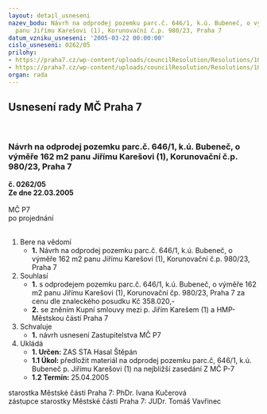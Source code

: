 ```yaml
---
layout: detail_usneseni
nazev_bodu: Návrh na odprodej pozemku parc.č. 646/1, k.ú. Bubeneč, o výměře 162 m2
  panu Jiřímu Karešovi (1), Korunovační č.p. 980/23, Praha 7
datum_vzniku_usneseni: '2005-03-22 00:00:00'
cislo_usneseni: 0262/05
prilohy:
- https://praha7.cz/wp-content/uploads/councilResolution/Resolutions/10114/15-ks_jirikares.doc
- https://praha7.cz/wp-content/uploads/councilResolution/Resolutions/10114/15-z-kare%c5%a1.doc
organ: rada
---
```

<div id="ucUsn_pList" class="usn">
	<span><h2>Usnesení rady MČ Praha 7 </h2>
<br></span><div class="standBody">
<span><h3>Návrh na odprodej pozemku parc.č. 646/1, k.ú. Bubeneč, o výměře 162 m2 panu Jiřímu Karešovi (1), Korunovační č.p. 980/23, Praha 7</h3></span><div class="center">
		<strong>č. 0262/05</strong><br>
	</div>
<div class="center">
		<strong>Ze dne 22.03.2005</strong><br><br>
	</div> MČ P7<br> po projednání<br><br><ol>
<li>Bere na vědomí<ul><li>
<strong>1.</strong> Návrh na odprodej pozemku parc.č. 646/1, k.ú. Bubeneč, o výměře 162 m2 panu Jiřímu Karešovi (1), Korunovační č.p. 980/23, Praha 7</li></ul>
</li>
<li>Souhlasí<ul>
<li>
<strong>1.</strong> s odprodejem pozemku parc.č. 646/1, k.ú. Bubeneč, o výměře 162 m2 panu Jiřímu Karešovi (1), Korunovační čp. 980/23, Praha 7 za cenu dle znaleckého posudku Kč 358.020,- </li>
<li>
<strong>2.</strong> se zněním Kupní smlouvy mezi p. Jiřím Karešem (1) a HMP-Městskou částí Praha 7</li>
</ul>
</li>
<li>Schvaluje<ul><li>
<strong>1.</strong> návrh usnesení Zastupitelstva MČ P7</li></ul>
</li>
<li>Ukládá<ul>
<li>
<strong>1. Určen: </strong>ZAS STA Hasal Štěpán</li>
<li>
<strong>1.1 Úkol: </strong>předložit materiál na odprodej pozemku parc.č, 646/1, k.ú. Bubeneč p. Jiřímu Karešovi (1) na nejbližší zasedání Z MČ P-7</li>
<li>
<strong>1.2 Termín: </strong>25.04.2005</li>
</ul>
</li>
</ol>starostka Městské části Praha 7: PhDr. Ivana Kučerová<br>zástupce starostky Městské části Praha 7: JUDr. Tomáš Vavřinec 
</div>
</div>